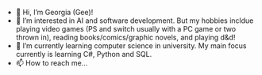 - 👋 Hi, I’m Georgia (Gee)!
- 👀 I’m interested in AI and software development. But my hobbies incldue playing video games (PS and switch usually with a PC game or two thrown in), reading books/comics/graphic novels, and playing d&d!
- 🌱 I’m currently learning computer science in university. My main focus currently is learning C#, Python and SQL.
- 📫 How to reach me... 

<!---
Geee-T/Geee-T is a ✨ special ✨ repository because its `README.md` (this file) appears on your GitHub profile.
You can click the Preview link to take a look at your changes.
--->
